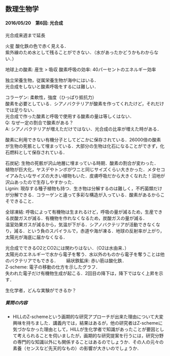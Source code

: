 ## 数理生物学

#### 2016/05/20　第6回: 光合成  
光合成来週まで延長  

火星 酸化鉄の色で赤く見える．  
紫外線のため水として残ることができない．（水があったかどうかもわからない．）  

地球上の酸素: 産生 > 吸収
酸素呼吸の効率: 40パーセントのエネルギー効率

独立栄養生物，従属栄養生物が海中にはいる．  
光合成をしないと酸素呼吸をするには難しい．

コラーゲン: 柔軟性，強度（ひっぱり抵抗力）  
酸素を必要としている．シアノバクテリアが酸素を作ってくれたけど，それだけでは足りない．  
光合成で作った酸素と呼吸で使用する酸素の量は等しくはない．  
Q: なぜ一定の割合で酸素がある？  
A: シアノバクテリアが増えただけではない．光合成の比率が増えた時がある．  

酸素に利用できない有機分子としてどこかに保存されている．26000倍の酸素が生物の死骸として埋まっている．大部分の生物は化石になることができず，化石燃料として保存されている．  

石炭紀: 生物の死骸が沢山地層に埋まっている時期．酸素の割合が変わった．  
植物が巨大化，ヤスデやトンボがワニと同じサイズくらい大きかった．メタセコイアみたいなサイズの大きい植物もいた．皮膚呼吸だから大きくなれた！沼地が沢山あったので生存しやすかった．  
Lignin: 現存する種子植物も持つ．生き物は分解するのは難しく，不朽菌類だけが分解できる．コラーゲンと違って多彩な構造が入っている．酸素があるからこそできること．  

全球凍結: 呼吸によって有機物は生まれるけど，呼吸の量が減るため，生産できる炭酸ガスが減る．有機物を作れなくなるため，炭酸ガスの量が減る．  
温室効果ガスが減るから，気温が下がる．シアノバクテリアが活動できなくなり，減る．という負のスパイラルで，赤道や海が凍る．地球の反射率が上がり，太陽光が海底に届かなくなる．  

光合成でできるO2とCO2には関わりはない．（O2は水由来．）  
太陽光のエネルギーで水から電子を奪う．水以外のものから電子を奪うことは他のバクテリアでもできる．　　
縞状鉄鉱床: 赤い筋は酸化鉄．  
Z-scheme: 電子の移動の仕方を示したグラフ．  
失われた電子だけ有機物生成が起こる．2回目の降下は，降下ではなく上昇を示す．

生化学者，どんな実験ができるか？

##### 質問の内容  
- HILLのZ-schemeという画期的な研究アプローチが出来た理由について大変興味を持ちました．講義内では，結果はあるが，他の研究者はZ-schemeに気づかなかった理由として，HILLが生化学者で知識があったことが要因として考えられることを伺いましたが，画期的な研究提案を行うには，研究分野の専門的な知識以外にも関係することはあるのでしょうか．その人の元々の素養（センスなど先天的なもの）の影響が大きいのでしょうか．
